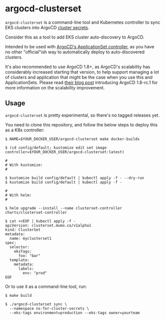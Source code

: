 # argocd-clusterset

`argocd-clusterset` is a command-line tool and Kubernetes controller to sync EKS clusters into ArgoCD [cluster secrets]().

Consider this as a tool to add EKS cluster auto-discovery to ArgoCD.

Intended to be used with [ArgoCD's ApplicationSet controller](https://github.com/argoproj-labs/applicationset), as you have no other "official"ish way to automatically deploy to auto-discovered clusters.

It's also recommended to use ArgoCD 1.8+, as ArgoCD's scalability has considerably increased starting that version, to help support managing a lot of clusters and application that might be the case when you use this and ApplicationSets. Please read [their blog post](https://blog.argoproj.io/please-welcome-argo-cd-v1-8-rc-5799850cb2b6?source=collection_home---4------0-----------------------) introducing ArgoCD 1.8-rc.1 for more information on the scalability improvement.

## Usage

`argocd-clusterset` is pretty experimental, so there's no tagged releases yet.

You need to clone this repository, and follow the below steps to deploy this as a K8s controller:

```
$ NAME=$YOUR_DOCKER_USER/argocd-clusterset make docker-buildx

$ (cd config/default; kustomize edit set image controller=$YOUR_DOCKER_USER/argocd-clusterset:latest)

# 
# With kustomize:
#

$ kustomize build config/default | kubectl apply -f - --dry-run
$ kustomize build config/default | kubectl apply -f -

#
# With helm:
#

$ helm upgrade --install --name clusterset-controller charts/clusterset-controller

$ cat <<EOF | kubectl apply -f -
apiVersion: clusterset.mumo.co/v1alpha1
kind: ClusterSet
metadata:
  name: myclusterset1
spec:
  selector:
    eksTags:
      foo: "bar"
  template:
    metadata:
      labels:
        env: "prod"
EOF
```

Or to use it as a command-line tool, run:

```shell script
$ make build

$ ./argocd-clusterset sync \
  --namespace ns-for-cluster-secrets \
  --eks-tags environment=production --eks-tags owner=yourteam
```
